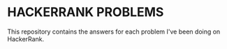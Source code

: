 # HACKERRANK PROBLEMS

This repository contains the answers for each problem I've been doing on HackerRank.
